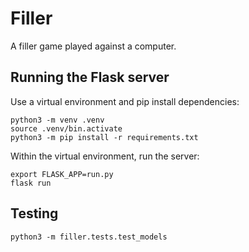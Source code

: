 # Filler

A filler game played against a computer.

## Running the Flask server

Use a virtual environment and pip install dependencies:

```shell
python3 -m venv .venv
source .venv/bin.activate
python3 -m pip install -r requirements.txt
```

Within the virtual environment, run the server:
```shell
export FLASK_APP=run.py
flask run
```

## Testing

```shell
python3 -m filler.tests.test_models
```